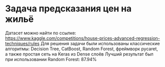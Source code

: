 # Задача предсказания цен на жильё

Датасет можно найти по ссылке: https://www.kaggle.com/competitions/house-prices-advanced-regression-techniques/rules
Для решения задачи были использованы классические алгоритмы: Decision Tree, CatBoost, Random Forest, фреймворк pycaret, а также простая сеть на Keras из Dense слоёв
Лучший результат был при использовании Random Forest: 87.94%
